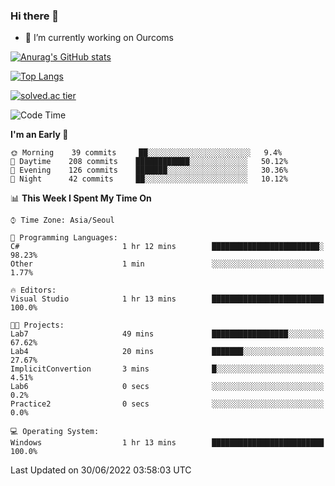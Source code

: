 ### Hi there 👋

- 🔭 I’m currently working on Ourcoms

<!--
**Rhange/Rhange** is a ✨ _special_ ✨ repository because its `README.md` (this file) appears on your GitHub profile.

Here are some ideas to get you started:

- 🌱 I’m currently learning ...
- 👯 I’m looking to collaborate on ...
- 🤔 I’m looking for help with ...
- 💬 Ask me about ...
- 📫 How to reach me: ...
- 😄 Pronouns: ...
- ⚡ Fun fact: ...
-->

[![Anurag's GitHub stats](https://github-readme-stats.vercel.app/api?username=rhange&show_icons=true&theme=gruvbox)](https://github.com/anuraghazra/github-readme-stats)

[![Top Langs](https://github-readme-stats.vercel.app/api/top-langs/?username=rhange&layout=compact&theme=gruvbox)](https://github.com/anuraghazra/github-readme-stats)

[![solved.ac tier](http://mazassumnida.wtf/api/generate_badge?boj=rhange0511)](https://solved.ac/rhange0511)

  <!--START_SECTION:waka-->
![Code Time](http://img.shields.io/badge/Code%20Time-485%20hrs%2027%20mins-blue)

**I'm an Early 🐤** 

```text
🌞 Morning    39 commits     ██░░░░░░░░░░░░░░░░░░░░░░░   9.4% 
🌆 Daytime    208 commits    ████████████░░░░░░░░░░░░░   50.12% 
🌃 Evening    126 commits    ███████░░░░░░░░░░░░░░░░░░   30.36% 
🌙 Night      42 commits     ██░░░░░░░░░░░░░░░░░░░░░░░   10.12%

```


📊 **This Week I Spent My Time On** 

```text
⌚︎ Time Zone: Asia/Seoul

💬 Programming Languages: 
C#                       1 hr 12 mins        ████████████████████████░   98.23% 
Other                    1 min               ░░░░░░░░░░░░░░░░░░░░░░░░░   1.77%

🔥 Editors: 
Visual Studio            1 hr 13 mins        █████████████████████████   100.0%

🐱‍💻 Projects: 
Lab7                     49 mins             █████████████████░░░░░░░░   67.62% 
Lab4                     20 mins             ███████░░░░░░░░░░░░░░░░░░   27.67% 
ImplicitConvertion       3 mins              █░░░░░░░░░░░░░░░░░░░░░░░░   4.51% 
Lab6                     0 secs              ░░░░░░░░░░░░░░░░░░░░░░░░░   0.2% 
Practice2                0 secs              ░░░░░░░░░░░░░░░░░░░░░░░░░   0.0%

💻 Operating System: 
Windows                  1 hr 13 mins        █████████████████████████   100.0%

```


 Last Updated on 30/06/2022 03:58:03 UTC
<!--END_SECTION:waka-->
